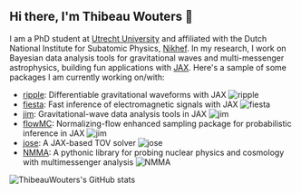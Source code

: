 ## Hi there, I'm Thibeau Wouters 👋

<!--
**ThibeauWouters/ThibeauWouters** is a ✨ _special_ ✨ repository because its `README.md` (this file) appears on your GitHub profile.

Here are some ideas to get you started:

- 🔭 I’m currently working on ...
- 🌱 I’m currently learning ...
- 👯 I’m looking to collaborate on ...
- 🤔 I’m looking for help with ...
- 💬 Ask me about ...
- 📫 How to reach me: ...
- 😄 Pronouns: ...
- ⚡ Fun fact: ...
-->

I am a PhD student at [Utrecht University](https://www.uu.nl/en) and affiliated with the Dutch National Institute for Subatomic Physics, [Nikhef](https://www.nikhef.nl/en/). In my research, I work on Bayesian data analysis tools for gravitational waves and multi-messenger astrophysics, building fun applications with [JAX](https://github.com/google/jax). Here's a sample of some packages I am currently working on/with:

- [ripple](https://github.com/tedwards2412/ripple/): Differentiable gravitational waveforms with JAX ![ripple](https://img.shields.io/github/stars/tedwards2412/ripple?style=social)
- [fiesta](https://github.com/ThibeauWouters/fiesta/): Fast inference of electromagnetic signals with JAX ![fiesta](https://img.shields.io/github/stars/ThibeauWouters/fiesta?style=social)
- [jim](https://github.com/kazewong/jim/): Gravitational-wave data analysis tools in JAX ![jim](https://img.shields.io/github/stars/kazewong/jim?style=social)
- [flowMC](https://github.com/kazewong/flowMC/): Normalizing-flow enhanced sampling package for probabilistic inference in JAX ![jim](https://img.shields.io/github/stars/kazewong/flowMC?style=social)
- [jose](https://github.com/tsunhopang/jose/): A JAX-based TOV solver ![jose](https://img.shields.io/github/stars/tsunhopang/jose?style=social)
- [NMMA](https://github.com/nuclear-multimessenger-astronomy/nmma/): A pythonic library for probing nuclear physics and cosmology with multimessenger analysis ![NMMA](https://img.shields.io/github/stars/nuclear-multimessenger-astronomy/nmma?style=social)



![ThibeauWouters's GitHub stats](https://github-readme-stats.vercel.app/api?username=ThibeauWouters&show_icons=true&theme=transparent)
